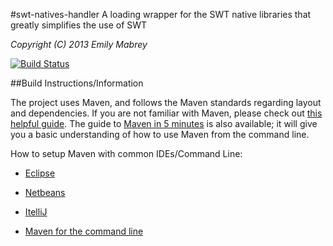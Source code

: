 #swt-natives-handler
A loading wrapper for the SWT native libraries that greatly simplifies the use of SWT

_Copyright (C) 2013 Emily Mabrey_

[![Build Status](https://travis-ci.org/emabrey/swt-natives-handler.png?branch=master)](https://travis-ci.org/emabrey/swt-natives-handler)

##Build Instructions/Information

The project uses Maven, and follows the Maven standards regarding layout and dependencies. If you are not familiar with Maven, please check out [this helpful guide](http://maven.apache.org/guides/getting-started/index.html). The guide to [Maven in 5 minutes](http://maven.apache.org/guides/getting-started/maven-in-five-minutes.html) is also available; it will give you a basic understanding of how to use Maven from the command line.

How to setup Maven with common IDEs/Command Line:

* [Eclipse](http://maven.apache.org/eclipse-plugin.html)

* [Netbeans](http://wiki.netbeans.org/MavenBestPractices)

* [ItelliJ](http://www.jetbrains.com/idea/webhelp/maven-2.html)

* [Maven for the command line](http://maven.apache.org/download.cgi#Installation)
